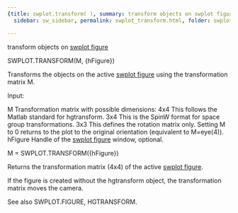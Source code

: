 ```yaml
---
{title: swplot.transform( ), summary: transform objects on swplot figure, keywords: sample,
  sidebar: sw_sidebar, permalink: swplot_transform.html, folder: swplot, mathjax: 'true'}

---
```

transform objects on [swplot figure](swplot_figure.html)
 
SWPLOT.TRANSFORM(M, {hFigure})
 
Transforms the objects on the active [swplot figure](swplot_figure.html) using the
transformation matrix M.
 
Input:
 
M         Transformation matrix with possible dimensions:
              4x4     This follows the Matlab standard for hgtransform.
              3x4     This is the SpinW format for space group 
                      transformations. 
              3x3     This defines the rotation matrix only.
          Setting M to 0 returns to the plot to the original orientation
          (equivalent to M=eye(4)).
hFigure   Handle of the [swplot figure](swplot_figure.html) window, optional.
 
 
M = SWPLOT.TRANSFORM({hFigure})
 
Returns the transformation matrix (4x4) of the active [swplot figure](swplot_figure.html).
 
If the figure is created without the hgtransform object, the
transformation matrix moves the camera.
 
See also SWPLOT.FIGURE, HGTRANSFORM.
 

